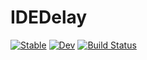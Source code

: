 # IDEDelay

[![Stable](https://img.shields.io/badge/docs-stable-blue.svg)](https://YukNakata.github.io/IDEDelay.jl/stable)
[![Dev](https://img.shields.io/badge/docs-dev-blue.svg)](https://YukNakata.github.io/IDEDelay.jl/dev)
[![Build Status](https://travis-ci.com/YukNakata/IDEDelay.jl.svg?branch=master)](https://travis-ci.com/YukNakata/IDEDelay.jl)
